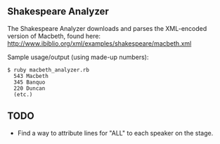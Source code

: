## Shakespeare Analyzer

The Shakespeare Analyzer downloads and parses the XML-encoded version of Macbeth, found here: http://www.ibiblio.org/xml/examples/shakespeare/macbeth.xml

Sample usage/output (using made-up numbers):

    $ ruby macbeth_analyzer.rb
      543 Macbeth
      345 Banquo
      220 Duncan
      (etc.)

## TODO
  + Find a way to attribute lines for "ALL" to each speaker on the stage.
